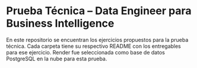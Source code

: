 # Prueba Técnica – Data Engineer para Business Intelligence

En este repositorio se encuentran los ejercicios propuestos para la prueba técnica. Cada carpeta tiene su respectivo README con los entregables para ese ejercicio. Render fue seleccionada como base de datos PostgreSQL en la nube para esta prueba.
